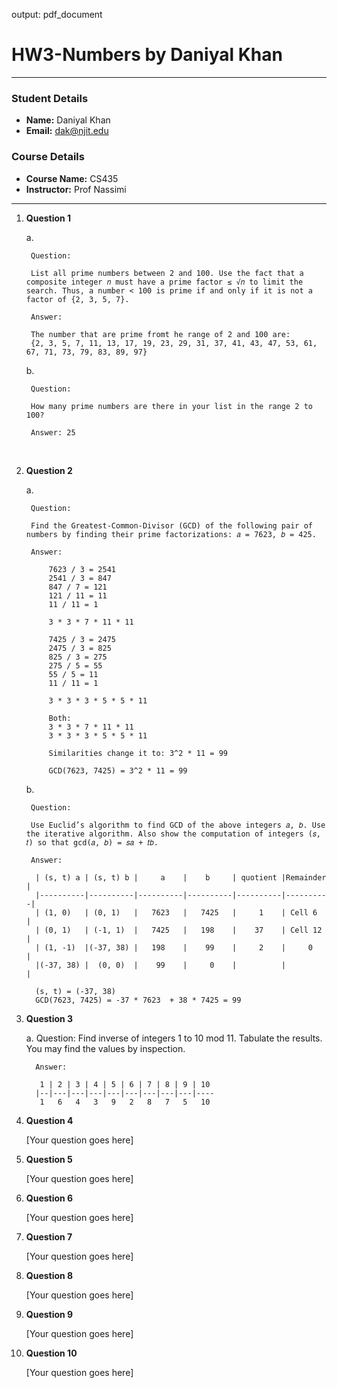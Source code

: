 output: pdf_document
# HW3-Numbers by Daniyal Khan

---

### Student Details
- **Name:** Daniyal Khan
- **Email:** dak@njit.edu

### Course Details
- **Course Name:** CS435
- **Instructor:** Prof Nassimi


---


1. **Question 1**


   a.

        Question:

        List all prime numbers between 2 and 100. Use the fact that a composite integer 𝑛 must have a prime factor ≤ √𝑛 to limit the search. Thus, a number < 100 is prime if and only if it is not a factor of {2, 3, 5, 7}.

        Answer:

        The number that are prime fromt he range of 2 and 100 are:
        {2, 3, 5, 7, 11, 13, 17, 19, 23, 29, 31, 37, 41, 43, 47, 53, 61, 67, 71, 73, 79, 83, 89, 97}


    
   b.

        Question:

        How many prime numbers are there in your list in the range 2 to 100?

        Answer: 25
<br style="page-break-before: always;">


2. **Question 2**

   a. 

        Question:

        Find the Greatest-Common-Divisor (GCD) of the following pair of numbers by finding their prime factorizations: 𝑎 = 7623, 𝑏 = 425.

        Answer: 

            7623 / 3 = 2541
            2541 / 3 = 847
            847 / 7 = 121
            121 / 11 = 11
            11 / 11 = 1

            3 * 3 * 7 * 11 * 11

            7425 / 3 = 2475 
            2475 / 3 = 825
            825 / 3 = 275
            275 / 5 = 55
            55 / 5 = 11
            11 / 11 = 1 

            3 * 3 * 3 * 5 * 5 * 11

            Both:
            3 * 3 * 7 * 11 * 11
            3 * 3 * 3 * 5 * 5 * 11

            Similarities change it to: 3^2 * 11 = 99

            GCD(7623, 7425) = 3^2 * 11 = 99
    
    b. 

        Question:

        Use Euclid’s algorithm to find GCD of the above integers 𝑎, 𝑏. Use the iterative algorithm. Also show the computation of integers (𝑠, 𝑡) so that gcd(𝑎, 𝑏) = 𝑠𝑎 + 𝑡𝑏.
        
        Answer: 

         | (s, t) a | (s, t) b |     a    |    b     | quotient |Remainder |
         |----------|----------|----------|----------|----------|----------|
         | (1, 0)   | (0, 1)   |   7623   |   7425   |     1    | Cell 6   |
         | (0, 1)   | (-1, 1)  |   7425   |   198    |    37    | Cell 12  |
         | (1, -1)  |(-37, 38) |   198    |    99    |     2    |     0    |
         |(-37, 38) |  (0, 0)  |    99    |     0    |          |          |

         (s, t) = (-37, 38)
         GCD(7623, 7425) = -37 * 7623  + 38 * 7425 = 99

3. **Question 3**

   a.
         Question:
         Find inverse of integers 1 to 10 mod 11. Tabulate the results. You may find the values by inspection.

         Answer: 

          1 | 2 | 3 | 4 | 5 | 6 | 7 | 8 | 9 | 10 
         |--|---|---|---|---|---|---|---|---|----
          1   6   4   3   9   2   8   7   5   10   

         

4. **Question 4**

   [Your question goes here]

5. **Question 5**

   [Your question goes here]

6. **Question 6**

   [Your question goes here]

7. **Question 7**

   [Your question goes here]

8. **Question 8**

   [Your question goes here]

9. **Question 9**

   [Your question goes here]

10. **Question 10**

    [Your question goes here]
